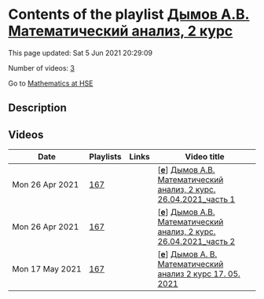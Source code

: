 # Contents of the playlist [Дымов А.В. Математический анализ, 2 курс](https://www.youtube.com/playlist?list=PLq3E5oubNNoA0M7aiQ1TMI15xodRKxc8w)

This page updated: Sat 5 Jun 2021 20:29:09

Number of videos: [3](#videos)

Go to [Mathematics at HSE](../README.md)

## Description



## Videos

|Date|Playlists|Links|Video title|
|---|---|---|---|
| Mon&nbsp;26&nbsp;Apr&nbsp;2021 | [167](../playlists/167 "Дымов А.В. Математический анализ, 2 курс") |  | [[**e**](https://studio.youtube.com/video/iq_K6HrhlV8/edit "Edit")] [Дымов А.В. Математический анализ, 2 курс. 26.04.2021_часть 1](https://www.youtube.com/watch?v=iq_K6HrhlV8&list=PLq3E5oubNNoA0M7aiQ1TMI15xodRKxc8w) |
| Mon&nbsp;26&nbsp;Apr&nbsp;2021 | [167](../playlists/167 "Дымов А.В. Математический анализ, 2 курс") |  | [[**e**](https://studio.youtube.com/video/W_XhKyMVyqw/edit "Edit")] [Дымов А.В. Математический анализ, 2 курс. 26.04.2021_часть 2](https://www.youtube.com/watch?v=W_XhKyMVyqw&list=PLq3E5oubNNoA0M7aiQ1TMI15xodRKxc8w) |
| Mon&nbsp;17&nbsp;May&nbsp;2021 | [167](../playlists/167 "Дымов А.В. Математический анализ, 2 курс") |  | [[**e**](https://studio.youtube.com/video/m3QUO0AoYAo/edit "Edit")] [Дымов А. В.  Математический анализ 2 курс 17. 05. 2021](https://www.youtube.com/watch?v=m3QUO0AoYAo&list=PLq3E5oubNNoA0M7aiQ1TMI15xodRKxc8w) |
